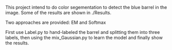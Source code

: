 
This project intend to do color segementation to detect the blue barrel in the image. Some of the results are shown in ./Results. 

Two approaches are provided: EM and Softmax

First use Label.py to hand-labeled the barrel and splitting them into three labels, then using the mix_Gaussian.py to learn the model and finally show the results.
